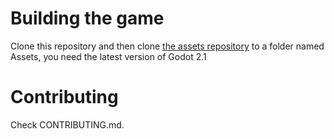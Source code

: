 # Building the game
Clone this repository and then clone [the assets repository](https://github.com/PepperCarrotGame/peppercarrotgame-assets.git) to a folder named Assets, you need the latest version of Godot 2.1

# Contributing
Check CONTRIBUTING.md.
